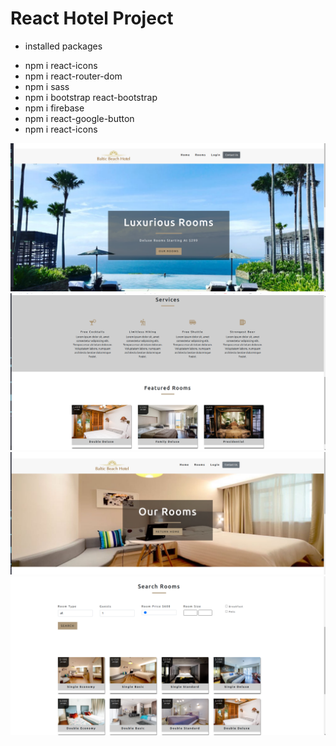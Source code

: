# React Hotel Project

- installed packages

* npm i react-icons
* npm i react-router-dom
* npm i sass
* npm i bootstrap react-bootstrap
* npm i firebase
* npm i react-google-button
* npm i react-icons

![screenshot](src/images/screenshot1.png)
![screenshot](src/images/screenshot2.png)
![screenshot](src/images/screenshot3.png)
![screenshot](src/images/screenshot4.png)
